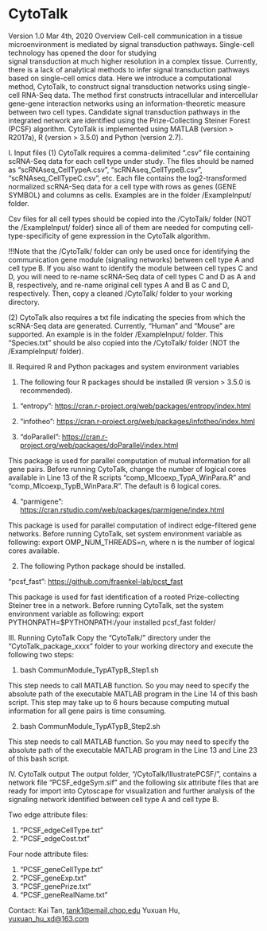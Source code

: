 # CytoTalk

Version 1.0
Mar 4th, 2020
Overview
Cell-cell communication in a tissue microenvironment is mediated by signal transduction pathways. Single-cell technology has opened the door for studying  
signal transduction at much higher resolution in a complex tissue. Currently, there is a lack of analytical methods to infer signal transduction pathways based on single-cell omics data. Here we introduce a computational method, CytoTalk, to construct signal transduction networks using single-cell RNA-Seq data. The method first constructs intracellular and intercellular gene-gene interaction networks using an information-theoretic measure between two cell types. Candidate signal transduction pathways in the integrated network are identified using the Prize-Collecting Steiner Forest (PCSF) algorithm. CytoTalk is implemented using MATLAB (version > R2017a), R (version > 3.5.0) and Python (version 2.7).


I. Input files
(1) CytoTalk requires a comma-delimited “.csv” file containing scRNA-Seq data for each cell type under study. The files should be named as “scRNAseq_CellTypeA.csv”, “scRNAseq_CellTypeB.csv”, “scRNAseq_CellTypeC.csv”, etc. Each file contains the log2-transformed normalized scRNA-Seq data for a cell type with rows as genes (GENE SYMBOL) and columns as cells. Examples are in the folder /ExampleInput/ folder.

Csv files for all cell types should be copied into the /CytoTalk/ folder (NOT the /ExampleInput/ folder) since all of them are needed for computing cell-type-specificity of gene expression in the CytoTalk algorithm.

!!!Note that the /CytoTalk/ folder can only be used once for identifying the communication gene module (signaling networks) between cell type A and cell type B. If you also want to identify the module between cell types C and D, you will need to re-name scRNA-Seq data of cell types C and D as A and B, respectively, and re-name original cell types A and B as C and D, respectively. Then, copy a cleaned /CytoTalk/ folder to your working directory.

(2) CytoTalk also requires a txt file indicating the species from which the scRNA-Seq data are generated. Currently, “Human” and “Mouse” are supported. An example is in the folder /ExampleInput/ folder. This “Species.txt” should be also copied into the /CytoTalk/ folder (NOT the /ExampleInput/ folder).


II. Required R and Python packages and system environment variables
1. The following four R packages should be installed (R version > 3.5.0 is recommended). 

1) “entropy”: https://cran.r-project.org/web/packages/entropy/index.html

2) “infotheo”: https://cran.r-project.org/web/packages/infotheo/index.html

3) “doParallel”: https://cran.r-project.org/web/packages/doParallel/index.html

This package is used for parallel computation of mutual information for all gene pairs. Before running CytoTalk, change the number of logical cores available in Line 13 of the R scripts “comp_MIcoexp_TypA_WinPara.R” and “comp_MIcoexp_TypB_WinPara.R”. The default is 6 logical cores. 

4) “parmigene”: https://cran.rstudio.com/web/packages/parmigene/index.html

This package is used for parallel computation of indirect edge-filtered gene networks. Before running CytoTalk, set system environment variable as following: 
export OMP_NUM_THREADS=n, where n is the number of logical cores available.

2. The following Python package should be installed.

“pcsf_fast”: https://github.com/fraenkel-lab/pcst_fast

This package is used for fast identification of a rooted Prize-collecting Steiner tree in a network. Before running CytoTalk, set the system environment variable as following: 
export PYTHONPATH=$PYTHONPATH:/your installed pcsf_fast folder/


III. Running CytoTalk
Copy the “CytoTalk/” directory under the “CytoTalk_package_xxxx” folder to your working directory and execute the following two steps:

1) bash CommunModule_TypATypB_Step1.sh

This step needs to call MATLAB function. So you may need to specify the absolute path of the executable MATLAB program in the Line 14 of this bash script. This step may take up to 6 hours because computing mutual information for all gene pairs is time consuming.

2) bash CommunModule_TypATypB_Step2.sh

This step needs to call MATLAB function. So you may need to specify the absolute path of the executable MATLAB program in the Line 13 and Line 23 of this bash script.


IV. CytoTalk output
The output folder, “/CytoTalk/IllustratePCSF/”, contains a network file “PCSF_edgeSym.sif” and the following six attribute files that are ready for import into Cytoscape for visualization and further analysis of the signaling network identified between cell type A and cell type B.

Two edge attribute files:

1) “PCSF_edgeCellType.txt”
2) “PCSF_edgeCost.txt”

Four node attribute files:

1) “PCSF_geneCellType.txt”
2) “PCSF_geneExp.txt”
3) “PCSF_genePrize.txt”
4) “PCSF_geneRealName.txt”



Contact:
Kai Tan, tank1@email.chop.edu
Yuxuan Hu, yuxuan_hu_xd@163.com

